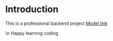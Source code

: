 # Introduction

This is a professional backend project
[Model link](https://app.eraser.io/workspace/YtPqZ1VogxGy1jzIDkzj)

\n Happy learning coding